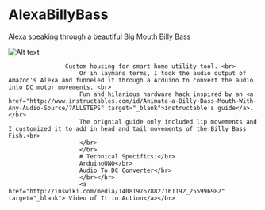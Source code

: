 # AlexaBillyBass
Alexa speaking through a beautiful Big Mouth Billy Bass


![Alt text](/images/20161218_131436.jpg "Big Mouth Alexa Wiring Config")

                    Custom housing for smart home utility tool. <br>
                        Or in laymans terms, I took the audio output of Amazon's Alexa and funneled it through a Arduino to convert the audio into DC motor movements. <br>
                        Fun and hilarious hardware hack inspired by an <a href="http://www.instructables.com/id/Animate-a-Billy-Bass-Mouth-With-Any-Audio-Source/?ALLSTEPS" target="_blank">instructable's guide</a>.</br>
                        The orignial guide only included lip movements and I customized it to add in head and tail movements of the Billy Bass Fish.<br>
                        </br>
                        </br>
                        # Technical Specifics:</br> 
                        ArduinoUNO</br>
                        Audio To DC Converter</br>
                        </br></br>
                        <a href="http://inswiki.com/media/1408197678827161192_255996982" target="_blank"> Video of It in Action</a></br>
